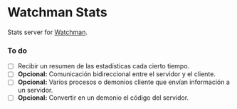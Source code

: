 # Watchman Stats

Stats server for [Watchman](https://github.com/Madh93/watchman).

### To do

- [ ] Recibir un resumen de las estadísticas cada cierto tiempo.
- [ ] **Opcional:** Comunicación bidireccional entre el servidor y el cliente.
- [ ] **Opcional:** Varios procesos o demonios cliente que envían información a un servidor.
- [ ] **Opcional:** Convertir en un demonio el código del servidor.
